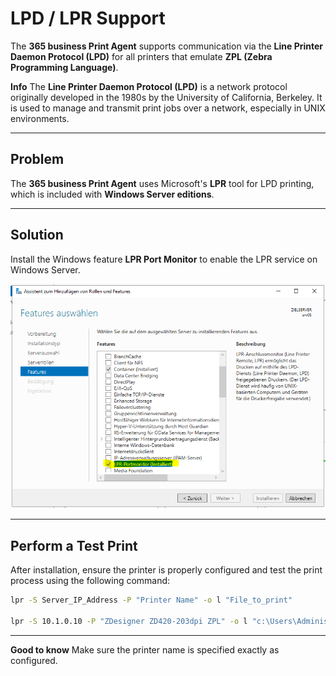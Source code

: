 
# LPD / LPR Support

The **365 business Print Agent** supports communication via the **Line Printer Daemon Protocol (LPD)** for all printers that emulate **ZPL (Zebra Programming Language)**.

<div class="alert alert-info">
    <i class="fa-duotone fa-solid fa-circle-info fa-xl"></i>
    <strong>Info</strong>
    The <b>Line Printer Daemon Protocol (LPD)</b> is a network protocol originally developed in the 1980s by the University of California, Berkeley.
    It is used to manage and transmit print jobs over a network, especially in UNIX environments.
</div>

---

## Problem

The **365 business Print Agent** uses Microsoft's **LPR** tool for LPD printing, which is included with **Windows Server editions**.

---

## Solution

Install the Windows feature **LPR Port Monitor** to enable the LPR service on Windows Server.

![LPRPortMonitor](/assets/images/365-business-print-agent/LPRInstall.PNG)

---

## Perform a Test Print

After installation, ensure the printer is properly configured and test the print process using the following command:

```cmd
lpr -S Server_IP_Address -P "Printer Name" -o l "File_to_print"

lpr -S 10.1.0.10 -P "ZDesigner ZD420-203dpi ZPL" -o l "c:\Users\Administrator\Documents\HelloWorld.zpl"
```

---

<div class="alert alert-notice">
    <i class="fa-duotone fa-solid fa-lightbulb fa-xl"></i>
    <strong>Good to know</strong>
	Make sure the printer name is specified exactly as configured.
</div>